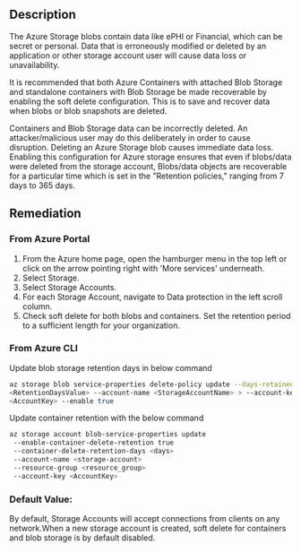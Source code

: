 ## Description

The Azure Storage blobs contain data like ePHI or Financial, which can be secret or personal. Data that is erroneously modified or deleted by an application or other storage account user will cause data loss or unavailability.

It is recommended that both Azure Containers with attached Blob Storage and standalone containers with Blob Storage be made recoverable by enabling the soft delete configuration. This is to save and recover data when blobs or blob snapshots are deleted.

Containers and Blob Storage data can be incorrectly deleted. An attacker/malicious user may do this deliberately in order to cause disruption. Deleting an Azure Storage blob causes immediate data loss. Enabling this configuration for Azure storage ensures that even if blobs/data were deleted from the storage account, Blobs/data objects are recoverable for a particular time which is set in the "Retention policies," ranging from 7 days to 365 days.

## Remediation

### From Azure Portal

  1. From the Azure home page, open the hamburger menu in the top left or click on the arrow pointing right with 'More services' underneath.
  2. Select Storage.
  3. Select Storage Accounts.
  4. For each Storage Account, navigate to Data protection in the left scroll column.
  5. Check soft delete for both blobs and containers. Set the retention period to a sufficient length for your organization.

### From Azure CLI

Update blob storage retention days in below command

```bash
az storage blob service-properties delete-policy update --days-retained
<RetentionDaysValue> --account-name <StorageAccountName> > --account-key
<AccountKey> --enable true
```

Update container retention with the below command

```bash
az storage account blob-service-properties update
 --enable-container-delete-retention true
 --container-delete-retention-days <days>
 --account-name <storage-account>
 --resource-group <resource_group>
 --account-key <AccountKey>
```

### Default Value:

By default, Storage Accounts will accept connections from clients on any network.When a new storage account is created, soft delete for containers and blob storage is by default disabled.